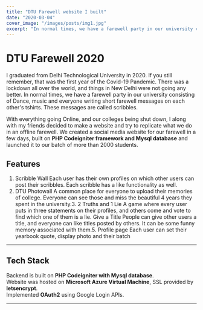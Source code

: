 ```yaml
---
title: "DTU Farewell website I built"
date: "2020-03-04"
cover_image: "/images/posts/img1.jpg"
excerpt: "In normal times, we have a farewell party in our university consisting of Dance, music and everyone writing short farewell messages on each other's tshirts."
---
```


DTU Farewell 2020
=================

I graduated from Delhi Technological University in 2020. If you still remember, that was the first year of the Covid-19 Pandemic. There was a lockdown all over the world, and things in New Delhi were not going any better. In normal times, we have a farewell party in our university consisting of Dance, music and everyone writing short farewell messages on each other's tshirts. These messages are called scribbles.

With everything going Online, and our colleges being shut down, I along with my friends decided to make a website and try to replicate what we do in an offline farewell. We created a social media website for our farewell in a few days, built on **PHP Codeigniter framework and Mysql database** and launched it to our batch of more than 2000 students.

Features
--------

1.  Scribble Wall Each user has their own profiles on which other users can post their scribbles. Each scribble has a like functionality as well.
2.  DTU Photowall
A common place for everyone to upload their memories of college. Everyone can see those and miss the beautiful 4 years they spent in the university.3.  2 Truths and 1 Lie
A game where every user puts in three statements on their profiles, and others come and vote to find which one of them is a lie.  Give a Title
People can give other users a title, and everyone can like titles posted by others. It can be some funny memory associated with them.5.  Profile page
Each user can set their yearbook quote, display photo and their batch

* * *

Tech Stack
----------

Backend is built on **PHP Codeigniter with Mysql database**.  
Website was hosted on **Microsoft Azure Virtual Machine**, SSL provided by **letsencrypt**.  
Implemented **OAuth2** using Google Login APIs.

* * *
